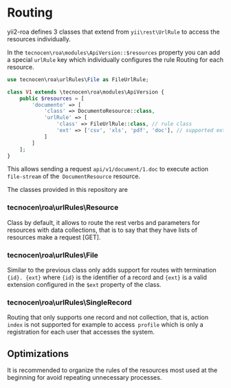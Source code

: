 Routing
=============

yii2-roa defines 3 classes that extend from `yii\rest\UrlRule` to access the
resources individually.

In the `tecnocen\roa\modules\ApiVersion::$resources` property you can add
a special `urlRule` key which individually configures the rule
Routing for each resource.

```php
use tecnocen\roa\urlRules\File as FileUrlRule;

class V1 extends \tecnocen\roa\modules\ApiVersion {
    public $resources = [
        'documento' => [
            'class' => DocumentoResource::class,
            'urlRule' => [
                'class' => FileUrlRule::class, // rule class
                'ext' => ['csv', 'xls', 'pdf', 'doc'], // supported extensions
            ]
        ]
    ];
}
```

This allows sending a request `api/v1/document/1.doc` to execute action
`file-stream` of the` DocumentResource` resource.

The classes provided in this repository are

### tecnocen\roa\urlRules\Resource

Class by default, it allows to route the rest verbs and parameters for
resources with data collections, that is to say that they have lists of resources
make a request [GET].

### tecnocen\roa\urlRules\File

Similar to the previous class only adds support for routes with termination
`{id}. {ext}` where `{id}` is the identifier of a record and `{ext}` is a
valid extension configured in the `$ext` property of the class.

### tecnocen\roa\urlRules\SingleRecord

Routing that only supports one record and not collection, that is, action
`index` is not supported for example to access` profile` which is only a
registration for each user that accesses the system.


Optimizations
--------------

It is recommended to organize the rules of the resources most used at the beginning for
avoid repeating unnecessary processes.
